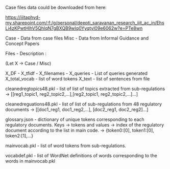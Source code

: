Case files data could be downloaded from here:

https://iiitaphyd-my.sharepoint.com/:f:/g/personal/deepti_saravanan_research_iiit_ac_in/EhsLi4zKPwtHlhV5QhlqN7gBXQB9wIq0Yyqtyl09e6062w?e=PTe8wn

Case - Data from case files
Misc - Data from Informal Guidance and Concept Papers

Files - Description :

(Let X -> Case / Misc)

X_DF - 
X_tfidf - 
X_filenames - 
X_queries - List of queries generated
X_total_vocab - list of word tokens
X_text - list of sentences from file

cleanedregtopics48.pkl - list of list of topics extracted from sub-regulations -> [[reg1_topic1, reg2_topic2,...],[reg2_topic1, reg2_topic2,...]...]

cleanedreguations48.pkl - list of list of sub-regulations from 48 regulatory documents -> [[doc1_reg1, doc1_reg2,...], [doc2_reg1, doc2_reg2]...]

glossary.json - dictionary of unique tokens corresponding to each regulatory documents. Keys -> tokens and values -> index of the regulatory document according to the list in main code. -> {token0:[0], token1:[0], token2:[1],...}

mainvocab.pkl - list of word tokens from sub-regulations.

vocabdef.pkl - list of WordNet definitions of words corresponding to the words in mainvocab.pkl
